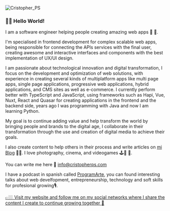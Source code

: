 ![Cristopher_PS](https://cristopherps.com/wp-content/uploads/2020/08/bannerGithub-1.png)

### 🤘🏼 Hello World! 

I am a software engineer helping people creating amazing web apps 🤩 🚀.

I'm specialised in frontend development for complex scalable web apps, being responsible for connecting the APIs services with the final user, creating awesome and interactive interfaces and components with the best implementation of UX/UI design.

I am passionate about technological innovation and digital transformation, I focus on the development and optimization of web solutions, with experience in creating several kinds of multiplatform apps like multi page apps, single page applications, progressive web applications, hybrid applications, and CMS sites as well as e-commerce. I currently perform better with TypeScript and JavaScript, using frameworks such as Hapi, Vue, Nuxt, React and Quasar for creating applications in the  frontend and the backend side, years ago I was programming with Java and now I am learning Python.

My goal is to continue adding value and help transform the world by bringing people and brands to the digital age, I collaborate in their transformation through the use and creation of digital media to achieve their goals.

I also create content to help others in their process and write articles on [mi Blog](https://cristopherps.com/blog) ✍🏼. 
I love photography, cinema, and videogames 🕹📸 🎥.

You can write me here 📩 info@cristopherps.com

I have a podcast in spanish called [ProgramArte](https://anchor.fm/ps-cristopher), you can found interesting talks about web develfopment, entrepreneurship, technology and soft skills for profesional growing🎙.

[ 👉🏼 Visit my website and follow me on my social networks where I share the content I create to continue growing together 🚀](https://links.cristopherps.com) 


